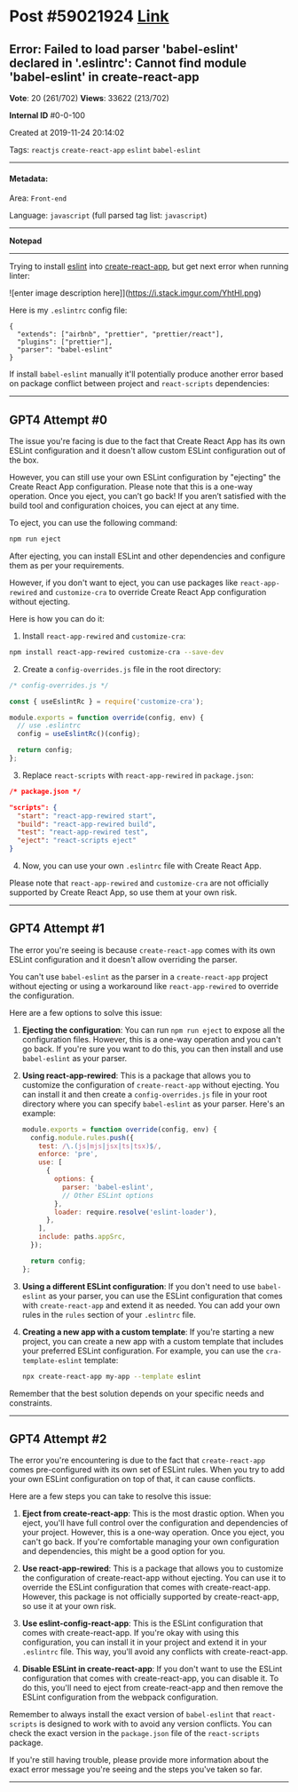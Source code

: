 
# Post \#59021924 [Link](https://stackoverflow.com/questions/59021924/)

## Error: Failed to load parser 'babel-eslint' declared in '.eslintrc': Cannot find module 'babel-eslint' in create-react-app

**Vote**: 20 (261/702) **Views**: 33622 (213/702) 

**Internal ID** \#0-0-100

Created at 2019-11-24 20:14:02

Tags: `reactjs` `create-react-app` `eslint` `babel-eslint`

----------

#### Metadata:

Area: `Front-end`

Language: `javascript` (full parsed tag list: `javascript`)

----------

**Notepad**


----------

Trying to install [eslint](https://www.npmjs.com/package/eslint) into [create-react-app](https://www.npmjs.com/package/create-react-app), but get next error when running linter:

![enter image description here]](https://i.stack.imgur.com/YhtHl.png)

Here is my `.eslintrc` config file:

```
{
  "extends": ["airbnb", "prettier", "prettier/react"],
  "plugins": ["prettier"],
  "parser": "babel-eslint"
}
```


If install `babel-eslint` manually it'll potentially produce another error based on package conflict between  project and `react-scripts` dependencies:
[](https://i.stack.imgur.com/shgSj.png)


----------
        
## GPT4 Attempt \#0

The issue you're facing is due to the fact that Create React App has its own ESLint configuration and it doesn't allow custom ESLint configuration out of the box. 

However, you can still use your own ESLint configuration by "ejecting" the Create React App configuration. Please note that this is a one-way operation. Once you eject, you can’t go back! If you aren’t satisfied with the build tool and configuration choices, you can eject at any time.

To eject, you can use the following command:

```bash
npm run eject
```

After ejecting, you can install ESLint and other dependencies and configure them as per your requirements.

However, if you don't want to eject, you can use packages like `react-app-rewired` and `customize-cra` to override Create React App configuration without ejecting.

Here is how you can do it:

1. Install `react-app-rewired` and `customize-cra`:

```bash
npm install react-app-rewired customize-cra --save-dev
```

2. Create a `config-overrides.js` file in the root directory:

```javascript
/* config-overrides.js */

const { useEslintRc } = require('customize-cra');

module.exports = function override(config, env) {
  // use .eslintrc
  config = useEslintRc()(config);

  return config;
};
```

3. Replace `react-scripts` with `react-app-rewired` in `package.json`:

```json
/* package.json */

"scripts": {
  "start": "react-app-rewired start",
  "build": "react-app-rewired build",
  "test": "react-app-rewired test",
  "eject": "react-scripts eject"
}
```

4. Now, you can use your own `.eslintrc` file with Create React App.

Please note that `react-app-rewired` and `customize-cra` are not officially supported by Create React App, so use them at your own risk.

--------

## GPT4 Attempt \#1

The error you're seeing is because `create-react-app` comes with its own ESLint configuration and it doesn't allow overriding the parser. 

You can't use `babel-eslint` as the parser in a `create-react-app` project without ejecting or using a workaround like `react-app-rewired` to override the configuration.

Here are a few options to solve this issue:

1. **Ejecting the configuration**: You can run `npm run eject` to expose all the configuration files. However, this is a one-way operation and you can't go back. If you're sure you want to do this, you can then install and use `babel-eslint` as your parser.

2. **Using react-app-rewired**: This is a package that allows you to customize the configuration of `create-react-app` without ejecting. You can install it and then create a `config-overrides.js` file in your root directory where you can specify `babel-eslint` as your parser. Here's an example:

    ```javascript
    module.exports = function override(config, env) {
      config.module.rules.push({
        test: /\.(js|mjs|jsx|ts|tsx)$/,
        enforce: 'pre',
        use: [
          {
            options: {
              parser: 'babel-eslint',
              // Other ESLint options
            },
            loader: require.resolve('eslint-loader'),
          },
        ],
        include: paths.appSrc,
      });

      return config;
    };
    ```

3. **Using a different ESLint configuration**: If you don't need to use `babel-eslint` as your parser, you can use the ESLint configuration that comes with `create-react-app` and extend it as needed. You can add your own rules in the `rules` section of your `.eslintrc` file.

4. **Creating a new app with a custom template**: If you're starting a new project, you can create a new app with a custom template that includes your preferred ESLint configuration. For example, you can use the `cra-template-eslint` template:

    ```bash
    npx create-react-app my-app --template eslint
    ```

Remember that the best solution depends on your specific needs and constraints.

--------

## GPT4 Attempt \#2

The error you're encountering is due to the fact that `create-react-app` comes pre-configured with its own set of ESLint rules. When you try to add your own ESLint configuration on top of that, it can cause conflicts.

Here are a few steps you can take to resolve this issue:

1. **Eject from create-react-app**: This is the most drastic option. When you eject, you'll have full control over the configuration and dependencies of your project. However, this is a one-way operation. Once you eject, you can't go back. If you're comfortable managing your own configuration and dependencies, this might be a good option for you.

2. **Use react-app-rewired**: This is a package that allows you to customize the configuration of create-react-app without ejecting. You can use it to override the ESLint configuration that comes with create-react-app. However, this package is not officially supported by create-react-app, so use it at your own risk.

3. **Use eslint-config-react-app**: This is the ESLint configuration that comes with create-react-app. If you're okay with using this configuration, you can install it in your project and extend it in your `.eslintrc` file. This way, you'll avoid any conflicts with create-react-app.

4. **Disable ESLint in create-react-app**: If you don't want to use the ESLint configuration that comes with create-react-app, you can disable it. To do this, you'll need to eject from create-react-app and then remove the ESLint configuration from the webpack configuration.

Remember to always install the exact version of `babel-eslint` that `react-scripts` is designed to work with to avoid any version conflicts. You can check the exact version in the `package.json` file of the `react-scripts` package.

If you're still having trouble, please provide more information about the exact error message you're seeing and the steps you've taken so far.

--------
